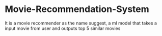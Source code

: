 # Movie-Recommendation-System
It is a movie recommender as the name suggest, a ml model that  takes a input movie  from user and outputs top 5 similar movies
